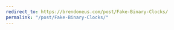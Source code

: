 ```yaml
---
redirect_to: https://brendoneus.com/post/Fake-Binary-Clocks/
permalink: "/post/Fake-Binary-Clocks/"
---
```

